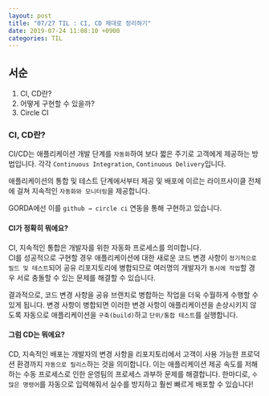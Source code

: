 ```yaml
---
layout: post
title: "07/27 TIL : CI, CD 제대로 정리하기"
date: 2019-07-24 11:08:10 +0900
categories: TIL
---
```


## **서순**

1. CI, CD란?
2. 어떻게 구현할 수 있을까?
3. Circle CI

### **CI, CD란?**
CI/CD는 애플리케이션 개발 단계를 `자동화`하여 보다 짧은 주기로 고객에게 제공하는 방법입니다. 각각 `Continuous Integration`, `Continuous Delivery`입니다.

애플리케이션의 통합 및 테스트 단계에서부터 제공 및 배포에 이르는 라이프사이클 전체에 걸쳐 지속적인 `자동화와 모니터링`을 제공합니다.

GORDA에선 이를 `github → circle ci` 연동을 통해 구현하고 있습니다.

#### **CI가 정확히 뭐에요?**
CI, 지속적인 통합은 개발자를 위한 자동화 프로세스를 의미합니다.<br>
CI를 성공적으로 구현할 경우 애플리케이션에 대한 새로운 코드 변경 사항이 `정기적으로 빌드 및 테스트`되어 공유 리포지토리에 병합되므로 여러명의 개발자가 `동시에 작업`할 경우 서로 충돌할 수 있는 문제를 해결할 수 있습니다.

결과적으로, 코드 변경 사항을 공유 브랜치로 병합하는 작업을 더욱 수월하게 수행할 수 있게 됩니다. 변경 사항이 병합되면 이러한 변경 사항이 애플리케이션을 손상시키지 않도록 자동으로 애플리케이션을 `구축(build)`하고 `단위/통합 테스트`를 실행합니다.

#### **그럼 CD는 뭐에요?**
CD, 지속적인 배포는 개발자의 변경 사항을 리포지토리에서 고객이 사용 가능한 프로덕션 환경까지 `자동으로 릴리스`하는 것을 의미합니다. 이는 애플리케이션 제공 속도를 저해하는 수동 프로세스로 인한 운영팀의 프로세스 과부하 문제를 해결합니다. 한마디로, `수많은 명령어`를 자동으로 입력해줘서 실수를 방지하고 훨씬 빠르게 배포할 수 있습니다!